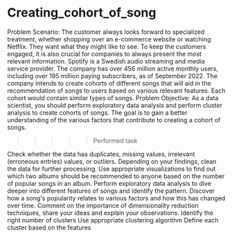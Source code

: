 # Creating_cohort_of_song
Problem Scenario:      The customer always looks forward to specialized treatment, whether shopping over an e-commerce website or watching Netflix. They want what they might like to see. To keep the customers engaged, it is also crucial for companies to always present the most relevant information. Spotify is a Swedish audio streaming and media service provider. The company has over 456 million active monthly users, including over 195 million paying subscribers, as of September 2022. The company intends to create cohorts of different songs that will aid in the recommendation of songs to users based on various relevant features. Each cohort would contain similar types of songs.
Problem Objective:      As a data scientist, you should perform exploratory data analysis and perform cluster analysis to create cohorts of songs. The goal is to gain a better understanding of the various factors that contribute to creating a cohort of songs.

>>>>> Performed task

Check whether the data has duplicates, missing values, irrelevant (erroneous entries) values, or outliers.
Depending on your findings, clean the data for further processing.
Use appropriate visualizations to find out which two albums should be recommended to anyone based on the number of popular songs in an album.
Perform exploratory data analysis to dive deeper into different features of songs and identify the pattern.
Discover how a song's popularity relates to various factors and how this has changed over time.
Comment on the importance of dimensionality reduction techniques, share your ideas and explain your observations.
Identify the right number of clusters
Use appropriate clustering algorithm
Define each cluster based on the features
